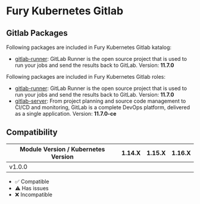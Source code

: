 # Fury Kubernetes Gitlab

## Gitlab Packages

Following packages are included in Fury Kubernetes Gitlab katalog:

- [gitlab-runner](katalog/gitlab-runner): GitLab Runner is the open
source project that is used to run your jobs and send the results
back to GitLab. Version: **11.7.0**

Following packages are included in Fury Kubernetes Gitlab roles:

- [gitlab-runner](roles/gitlab-runner): GitLab Runner is the open
source project that is used to run your jobs and send the results
back to GitLab. Version: **11.7.0**
- [gitlab-server](roles/gitlab-server): From project planning and
source code management to CI/CD and monitoring, GitLab is a complete
DevOps platform, delivered as a single application. Version: **11.7.0-ce**


## Compatibility

| Module Version / Kubernetes Version | 1.14.X             | 1.15.X             | 1.16.X             |
|-------------------------------------|:------------------:|:------------------:|:------------------:|
| v1.0.0                              |                    |                    |                    |

- :white_check_mark: Compatible
- :warning: Has issues
- :x: Incompatible
